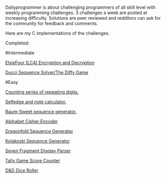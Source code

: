 Dailyprogrammer is about challenging programmers of all skill level with weekly programming challenges. 
3 challenges a week are posted at increasing difficulty. Solutions are peer reviewed and redditors can ask for the community for feedback and comments.

Here are my C implementations of the challenges. 

Completed: 

#Intermediate

[ElsieFour (LC4) Encryption and Decryption](https://www.reddit.com/r/dailyprogrammer/comments/8jvbzg/20180516_challenge_361_intermediate_elsiefour/)

[Ducci Sequence Solver/The Diffy Game](https://www.reddit.com/r/dailyprogrammer/comments/8sjcl0/20180620_challenge_364_intermediate_the_ducci/)

#Easy

[Counting series of repeating digits.](https://www.reddit.com/r/dailyprogrammer/comments/7eh6k8/20171121_challenge_341_easy_repeating_numbers/)

[Selfedge and note calculator.](https://www.reddit.com/r/dailyprogrammer/comments/7hhyin/20171204_challenge_343_easy_major_scales/)

[Baum-Sweet sequence generator.](https://www.reddit.com/r/dailyprogrammer/comments/7j33iv/20171211_challenge_344_easy_baumsweet_sequence/)

[Alphabet Cipher Encoder](https://www.reddit.com/r/dailyprogrammer/comments/879u8b/20180326_challenge_355_easy_alphabet_cipher/)

[Dragonfold Sequence Generator](https://www.reddit.com/r/dailyprogrammer/comments/8g0iil/20180430_challenge_359_easy_regular_paperfold/)

[Kolakoski Sequence Generator](https://www.reddit.com/r/dailyprogrammer/comments/8df7sm/20180419_challenge_357_intermediate_kolakoski/)

[Seven Fragment Display Parser](https://www.reddit.com/r/dailyprogrammer/comments/8eger3/20180423_challenge_358_easy_decipher_the_seven/)

[Tally Game Score Counter](https://www.reddit.com/r/dailyprogrammer/comments/8jcffg/20180514_challenge_361_easy_tally_program/)

[D&D Dice Roller](https://www.reddit.com/r/dailyprogrammer/comments/8s0cy1/20180618_challenge_364_easy_create_a_dice_roller/)
